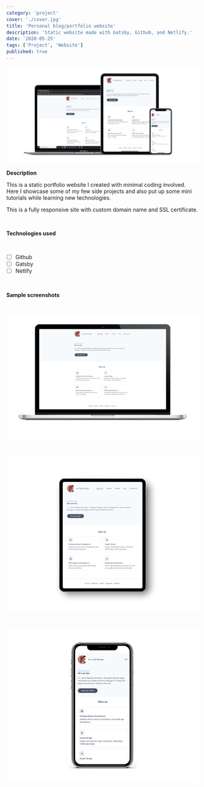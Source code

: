 ```yaml
---
category: 'project'
cover: './cover.jpg'
title: 'Personal blog/portfolio website'
description: 'Static website made with Gatsby, Github, and Netlify.'
date: '2020-05-25'
tags: ['Project', 'Website']
published: true
---
```


![website_preview](./cover.jpg)

**Description**

This is a static portfolio website I created with minimal coding involved. Here I showcase some of my few side projects and also put up some mini tutorials while learning new technologies.

This is a fully responsive site with custom domain name and SSL certificate.

</br>

**Technologies used**

</br>

- [ ] Github
- [ ] Gatsby
- [ ] Netlify

</br>

**Sample screenshots**

</br>

![mac](./mac.jpg)

</br>

![ipad_pro](./ipad_pro.jpg)

</br>

![iphone](./iphone.jpg)
